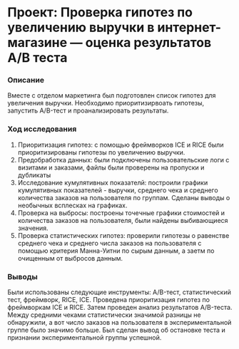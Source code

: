 # Проект: Проверка гипотез по увеличению выручки в интернет-магазине — оценка результатов A/B теста
### Описание
Вместе с отделом маркетинга был подготовлен список гипотез для увеличения выручки. Необходимо приоритизирвоать гипотезы, запустить A/B-тест и проанализировать результаты.

### Ход исследования
1. Приоритизация гипотез: с помощью фреймворков ICE и RICE были приоритизированы гипотезы по увеличению выручки.
2. Предобработка данных: были подключены пользовательские логи с визитами и заказами, файлы были проверены на пропуски и дубликаты
3. Исследование кумулятивных показателй: построили графики кумулятивных показателей - выручки, среднего чека и среднего количества заказов на пользователя по группам. Сделаны выводы о необычных всплесках на графиках.
4. Проверка на выбросы: построены точечные графики стоимостей и количества заказов на пользователя, были найдены выбивающиеся значения.
5. Проверка статистических гипотез: проверили гипотезы о равенстве среднего чека и среднего числа заказов на пользователя с помощью критерия Манна-Уитни по сырым данным, а заетм по очищенным  от выбросов данным. 

### Выводы
Были использованы следующие инструменты: A/B-тест, статистический тест, фреймворк, RICE, ICE. Проведена приоритизация гипотез по фреймворкам ICE и RICE. Затем проведен анализ результатов A/B-теста. Между средними чеками статистически значимой разницы не обнаружили, а вот число заказов на пользователя в экспериментальной группе было значимо больше. Был сделан вывод об остановке теста и признании экспериментальной группы успешной.
